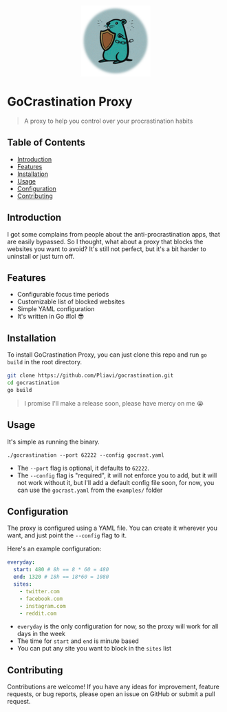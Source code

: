 <p align="center">
  <img src="https://raw.githubusercontent.com/Pliavi/gocrastination/main/assets/logo.png">
</p>

# GoCrastination Proxy

> A proxy to help you control over your procrastination habits

## Table of Contents

- [Introduction](#introduction)
- [Features](#features)
- [Installation](#installation)
- [Usage](#usage)
- [Configuration](#configuration)
- [Contributing](#contributing)

## Introduction

I got some complains from people about the anti-procrastination apps, that are easily bypassed. So I thought, what about a proxy that blocks the websites you want to avoid?
It's still not perfect, but it's a bit harder to uninstall or just turn off.

## Features

- Configurable focus time periods
- Customizable list of blocked websites
- Simple YAML configuration
- It's written in Go #lol :sunglasses:

## Installation

To install GoCrastination Proxy, you can just clone this repo and run `go build` in the root directory.

```sh
git clone https://github.com/Pliavi/gocrastination.git
cd gocrastination
go build
```

> I promise I'll make a release soon, please have mercy on me :sob:

## Usage

It's simple as running the binary.

```
./gocrastination --port 62222 --config gocrast.yaml
```

- The `--port` flag is optional, it defaults to `62222`.
- The `--config` flag is "required", it will not enforce you to add, but it will not work without it, but I'll add a default config file soon, for now, you can use the `gocrast.yaml` from the `examples/` folder

## Configuration

The proxy is configured using a YAML file. You can create it wherever you want, and just point the `--config` flag to it.

Here's an example configuration:

```yaml
everyday:
  start: 480 # 8h == 8 * 60 = 480
  end: 1320 # 18h == 18*60 = 1080
  sites:
    - twitter.com
    - facebook.com
    - instagram.com
    - reddit.com
```

- `everyday` is the only configuration for now, so the proxy will work for all days in the week
- The time for `start` and `end` is minute based
- You can put any site you want to block in the `sites` list

## Contributing

Contributions are welcome! If you have any ideas for improvement, feature requests, or bug reports, please open an issue on GitHub or submit a pull request.
